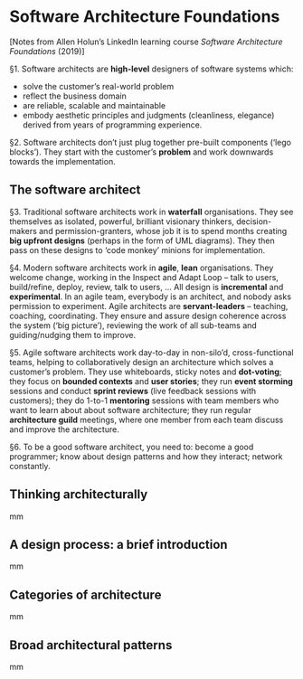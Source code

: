 # Software Architecture Foundations

[Notes from Allen Holun’s LinkedIn learning course *Software Architecture Foundations* (2019)]

§1. Software architects are **high-level** designers of software systems which:
- solve the customer’s real-world problem
- reflect the business domain
- are reliable, scalable and maintainable
- embody aesthetic principles and judgments (cleanliness, elegance) derived from years of programming experience.

§2. Software architects don’t just plug together pre-built components (‘lego blocks’). They start with the customer’s **problem** and work downwards towards the implementation.

## The software architect

§3. Traditional software architects work in **waterfall** organisations. They see themselves as isolated, powerful, brilliant visionary thinkers, decision-makers and permission-granters, whose job it is to spend months creating **big upfront designs** (perhaps in the form of UML diagrams). They then pass on these designs to ‘code monkey’ minions for implementation. 

§4. Modern software architects work in **agile**, **lean** organisations. They welcome change, working in the Inspect and Adapt Loop – talk to users, build/refine, deploy, review, talk to users, ... All design is **incremental** and **experimental**. In an agile team, everybody is an architect, and nobody asks permission to experiment. Agile architects are **servant-leaders** – teaching, coaching, coordinating. They ensure and assure design coherence across the system (‘big picture’), reviewing the work of all sub-teams and guiding/nudging them to improve.

§5. Agile software architects work day-to-day in non-silo’d, cross-functional teams, helping to collaboratively design an architecture which solves a customer’s problem. They use whiteboards, sticky notes and **dot-voting**; they focus on **bounded contexts** and **user stories**; they run **event storming** sessions and conduct **sprint reviews** (live feedback sessions with customers); they do 1-to-1 **mentoring** sessions with team members who want to learn about about software architecture; they run regular **architecture guild** meetings, where one member from each team discuss and improve the architecture.

§6. To be a good software architect, you need to: become a good programmer; know about design patterns and how they interact; network constantly.

## Thinking architecturally

mm

## A design process: a brief introduction

mm

## Categories of architecture

mm

## Broad architectural patterns

mm







